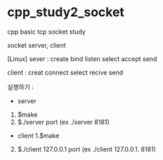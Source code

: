 # cpp_study2_socket

cpp basic tcp socket study

socket server, client

[Linux]
sever : create bind listen select accept send

client : creat connect select recive send


실행하기 :

* server 

1. $make
2. $./server port (ex ./server 8181) 


* client 
1.$make 
2. $./client 127.0.0.1 port (ex ./client 127.0.0.1. 8181)
